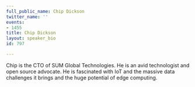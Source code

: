 ```yaml
---
full_public_name: Chip Dickson
twitter_name: ''
events:
- 1455
title: Chip Dickson
layout: speaker_bio
id: 797

---
```

Chip is the CTO of SUM Global Technologies. He is an avid technologist and open source advocate. He is fascinated with IoT and the massive data challenges it brings and the huge potential of edge computing.